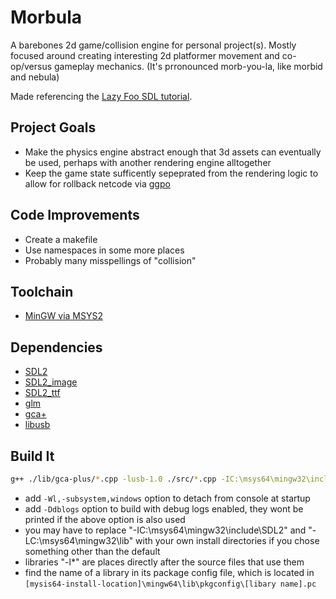 # Morbula
A barebones 2d game/collision engine for personal project(s). Mostly focused around creating interesting 2d platformer movement and co-op/versus gameplay mechanics.
(It's prronounced morb-you-la, like morbid and nebula)

Made referencing the [Lazy Foo SDL tutorial](https://lazyfoo.net/tutorials/SDL/index.php).

## Project Goals
- Make the physics engine abstract enough that 3d assets can eventually be used, perhaps with another rendering engine alltogether
- Keep the game state sufficently sepeprated from the rendering logic to allow for rollback netcode via [ggpo](https://github.com/pond3r/ggpo)

## Code Improvements
- Create a makefile
- Use namespaces in some more places
- Probably many misspellings of "collision"

## Toolchain
- [MinGW via MSYS2](https://www.msys2.org/) 

## Dependencies
- [SDL2](https://packages.msys2.org/base/mingw-w64-SDL2)
- [SDL2_image](https://packages.msys2.org/base/mingw-w64-SDL2_image)
- [SDL2_ttf](https://packages.msys2.org/base/mingw-w64-SDL2_ttf)
- [glm](https://github.com/g-truc/glm)
- [gca+](https://github.com/YonicDev/gca-plus)
- [libusb](https://packages.msys2.org/package/mingw-w64-x86_64-libusb)

## Build It
```bash
g++ ./lib/gca-plus/*.cpp -lusb-1.0 ./src/*.cpp -IC:\msys64\mingw32\include\SDL2 -LC:\msys64\mingw32\lib -w -lmingw32 -lSDL2main -lSDL2 -lSDL2_image -o ./bin/game
```
* add ``` -Wl,-subsystem,windows ``` option to detach from console at startup
* add ``` -Ddblogs ``` option to build with debug logs enabled, they wont be printed if the above option is also used
* you may have to replace "-IC:\msys64\mingw32\include\SDL2" and "-LC:\msys64\mingw32\lib" with your own install directories if you chose something other than the default
* libraries "-l*" are places directly after the source files that use them
* find the name of a library in its package config file, which is located in ```[mysis64-install-location]\mingw64\lib\pkgconfig\[libary name].pc```




